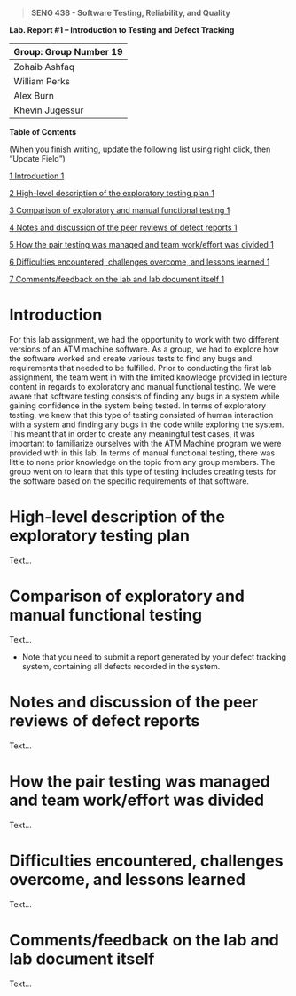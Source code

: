 >   **SENG 438 - Software Testing, Reliability, and Quality**

**Lab. Report \#1 – Introduction to Testing and Defect Tracking**

| Group: Group Number 19     |
|-----------------|
| Zohaib Ashfaq           |   
| William Perks           |   
| Alex Burn               |   
| Khevin Jugessur         |   


**Table of Contents**

(When you finish writing, update the following list using right click, then
“Update Field”)

[1 Introduction	1](#_Toc439194677)

[2 High-level description of the exploratory testing plan	1](#_Toc439194678)

[3 Comparison of exploratory and manual functional testing	1](#_Toc439194679)

[4 Notes and discussion of the peer reviews of defect reports	1](#_Toc439194680)

[5 How the pair testing was managed and team work/effort was
divided	1](#_Toc439194681)

[6 Difficulties encountered, challenges overcome, and lessons
learned	1](#_Toc439194682)

[7 Comments/feedback on the lab and lab document itself	1](#_Toc439194683)

# Introduction

For this lab assignment, we had the opportunity to work with two different versions of an ATM machine software. As a group, we had to explore how the software worked and create various tests to find any bugs and requirements that needed to be fulfilled. Prior to conducting the first lab assignment, the team went in with the limited knowledge provided in lecture content in regards to exploratory and manual functional testing. We were aware that software testing consists of finding any bugs in a system while gaining confidence in the system being tested. In terms of exploratory testing, we knew that this type of testing consisted of human interaction with a system and finding any bugs in the code while exploring the system. This meant that in order to create any meaningful test cases, it was important to familiarize ourselves with the ATM Machine program we were provided with in this lab. In terms of manual functional testing, there was little to none prior knowledge on the topic from any group members. The group went on to learn that this type of testing includes creating tests for the software based on the specific requirements of that software.

# High-level description of the exploratory testing plan

Text…

# Comparison of exploratory and manual functional testing

Text…

-   Note that you need to submit a report generated by your defect tracking
    system, containing all defects recorded in the system.

# Notes and discussion of the peer reviews of defect reports

Text…

# How the pair testing was managed and team work/effort was divided 

Text…

# Difficulties encountered, challenges overcome, and lessons learned

Text…

# Comments/feedback on the lab and lab document itself

Text…
